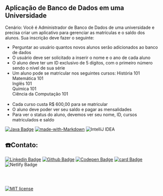 ## Aplicação de Banco de Dados em uma Universidade

Cenário: Você é Administrador de Banco de Dados de uma universidade e precisa criar um aplicativo para gerenciar as matrículas e o saldo dos alunos. 
Sua inscrição deve fazer o seguinte: 
* Perguntar ao usuário quantos novos alunos serão adicionados ao banco de dados 
* O usuário deve ser solicitado a inserir o nome e o ano de cada aluno 
* O aluno deve ter um ID exclusivo de 5 dígitos, com o primeiro número sendo o nível de sua série 
* Um aluno pode se matricular nos seguintes cursos: 
     História 101 <br>
     Matemática 101 <br>
     Inglês 101 <br>
     Química 101 <br>
     Ciência da Computação 101 <br>
     <br>
 * Cada curso custa R$ 600,00 para se matricular 
 * O aluno deve poder ver seu saldo e pagar as mensalidades 
 * Para ver o status do aluno, devemos ver seu nome, ID, cursos matriculados e saldo
 
 [![Java Badge](https://img.shields.io/badge/Made%20with-Java-orange.svg)]() [![made-with-Markdown](https://img.shields.io/badge/Made%20with-Markdown-1f425f.svg)](http://commonmark.org) ![IntelliJ IDEA](https://img.shields.io/badge/IntelliJIDEA-CF96FD.svg?style=social-square&logo=intellij-idea&logoColor=black)

## ☎️Contato:

[![Linkedin Badge](https://img.shields.io/badge/-LinkedIn-blue?style=social-square&logo=Linkedin&logoColor=white&link=https://www.linkedin.com/in/marta-geraldo/)](https://www.linkedin.com/in/marta-geraldo/)
 [![Github Badge](https://img.shields.io/badge/GitHub--000?style=social&logo=Github&logoColor=&link=https://github.com/martageraldo)](https://github.com/martageraldo)
[![Codepen Badge](https://img.shields.io/badge/-Codepen-black?style=social-square&logo=Codepen&logoColor=white&link=https://codepen.io/martageraldo)](https://codepen.io/martageraldo)
[![card Badge](https://img.shields.io/badge/-Hotmail-0078D4??style=flat-square&logo=microsoft-outlook&logoColor=white&link=mailto:mggeraldo@hotmail.com)](mailto:mggeraldo@hotmail.com) ![Netlify Badge](https://img.shields.io/badge/-Netlify-00C7B7?style=social-square&logo=netlify&logoColor=white)

<br>

<br>

[![MIT license](https://img.shields.io/badge/License-MIT-blue.svg)](https://lbesson.mit-license.org/)
